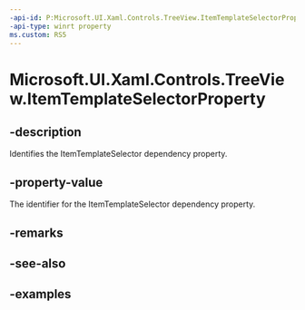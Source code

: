```yaml
---
-api-id: P:Microsoft.UI.Xaml.Controls.TreeView.ItemTemplateSelectorProperty
-api-type: winrt property
ms.custom: RS5
---
```

<!-- Property syntax.
public DependencyProperty ItemTemplateSelectorProperty { get; }
-->

# Microsoft.UI.Xaml.Controls.TreeView.ItemTemplateSelectorProperty


## -description

Identifies the ItemTemplateSelector dependency property.


## -property-value

The identifier for the ItemTemplateSelector dependency property.


## -remarks


## -see-also


## -examples



